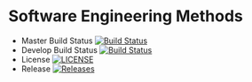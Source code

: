 # Software Engineering Methods

- Master Build Status [![Build Status](https://travis-ci.org/Veonms/sem-coursework.svg?branch=master)](https://travis-ci.org/Veonms/sem-coursework)
- Develop Build Status [![Build Status](https://travis-ci.org/Veonms/sem-coursework.svg?branch=develop)](https://travis-ci.org/Veonms/sem-coursework)
- License [![LICENSE](https://img.shields.io/github/license/Veonms/sem-coursework.svg?style=flat-square)](https://github.com/Veonms/sem-coursework/blob/master/LICENSE)
- Release [![Releases](https://img.shields.io/github/release/Veonms/sem-coursework/all.svg?style=flat-square)](https://github.com/Veonms/sem-coursework/releases)

